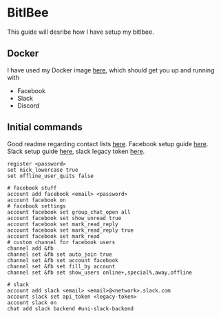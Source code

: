 # BitlBee
This guide will desribe how I have setup my bitlbee.

## Docker 
I have used my Docker image [here](https://github.com/eyJhb/docker-images/tree/master/bitlbee), which should get you up and running with 

- Facebook
- Slack
- Discord

## Initial commands

Good readme regarding contact lists [here](https://wiki.bitlbee.org/ManagingContactList).
Facebook setup guide [here](https://wiki.bitlbee.org/HowtoFacebookMQTT).
Slack setup guide [here](https://blog.nobugware.com/post/2018/bitlbee_slack_hangouts_facebook_irc_gateway/), slack legacy token [here](https://api.slack.com/custom-integrations/legacy-tokens).

```
register <password>
set nick_lowercase true
set offline_user_quits false

# facebook stuff
account add facebook <email> <password>
account facebook on
# facebook settings
account facebook set group_chat_open all
account facebook set show_unread true
account facebook set mark_read_reply
account facebook set mark_read_reply true
account facebook set mark_read 
# custom channel for facebook users
channel add &fb
channel set &fb set auto_join true
channel set &fb set account facebook 
channel set &fb set fill_by account
channel set &fb set show_users online+,special%,away,offline

# slack
account add slack <email> <email>@<network>.slack.com
account slack set api_token <legacy-token>
account slack on
chat add slack backend #uni-slack-backend
```


